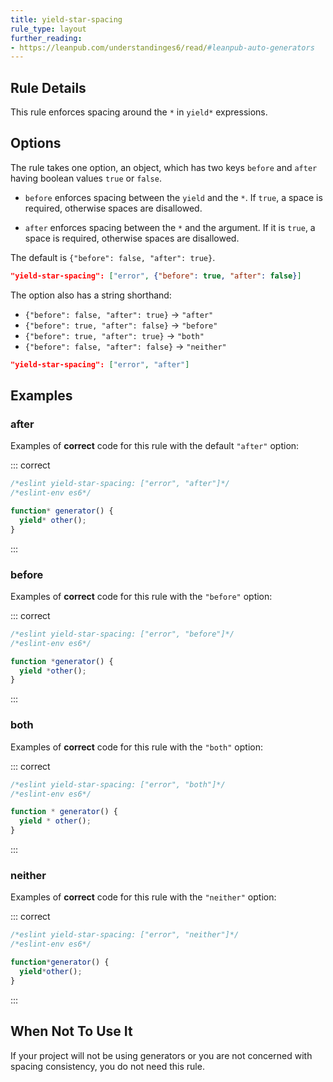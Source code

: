 ```yaml
---
title: yield-star-spacing
rule_type: layout
further_reading:
- https://leanpub.com/understandinges6/read/#leanpub-auto-generators
---
```




## Rule Details

This rule enforces spacing around the `*` in `yield*` expressions.

## Options

The rule takes one option, an object, which has two keys `before` and `after` having boolean values `true` or `false`.

* `before` enforces spacing between the `yield` and the `*`.
  If `true`, a space is required, otherwise spaces are disallowed.

* `after` enforces spacing between the `*` and the argument.
  If it is `true`, a space is required, otherwise spaces are disallowed.

The default is `{"before": false, "after": true}`.

```json
"yield-star-spacing": ["error", {"before": true, "after": false}]
```

The option also has a string shorthand:

* `{"before": false, "after": true}` → `"after"`
* `{"before": true, "after": false}` → `"before"`
* `{"before": true, "after": true}` → `"both"`
* `{"before": false, "after": false}` → `"neither"`

```json
"yield-star-spacing": ["error", "after"]
```

## Examples

### after

Examples of **correct** code for this rule with the default `"after"` option:

::: correct

```js
/*eslint yield-star-spacing: ["error", "after"]*/
/*eslint-env es6*/

function* generator() {
  yield* other();
}
```

:::

### before

Examples of **correct** code for this rule with the `"before"` option:

::: correct

```js
/*eslint yield-star-spacing: ["error", "before"]*/
/*eslint-env es6*/

function *generator() {
  yield *other();
}
```

:::

### both

Examples of **correct** code for this rule with the `"both"` option:

::: correct

```js
/*eslint yield-star-spacing: ["error", "both"]*/
/*eslint-env es6*/

function * generator() {
  yield * other();
}
```

:::

### neither

Examples of **correct** code for this rule with the `"neither"` option:

::: correct

```js
/*eslint yield-star-spacing: ["error", "neither"]*/
/*eslint-env es6*/

function*generator() {
  yield*other();
}
```

:::

## When Not To Use It

If your project will not be using generators or you are not concerned with spacing consistency, you do not need this rule.
